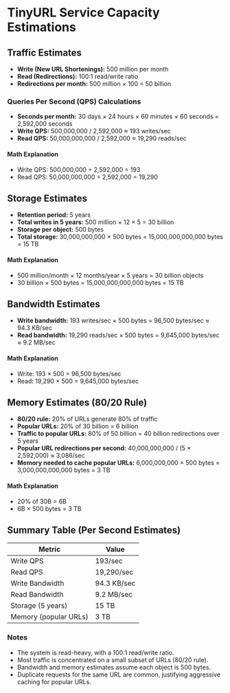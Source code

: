 # TinyURL Service Capacity Estimations

## Traffic Estimates
- **Write (New URL Shortenings):** 500 million per month
- **Read (Redirections):** 100:1 read/write ratio
- **Redirections per month:** 500 million × 100 = 50 billion

### Queries Per Second (QPS) Calculations
- **Seconds per month:** 30 days × 24 hours × 60 minutes × 60 seconds = 2,592,000 seconds
- **Write QPS:** 500,000,000 / 2,592,000 ≈ 193 writes/sec
- **Read QPS:** 50,000,000,000 / 2,592,000 ≈ 19,290 reads/sec

#### Math Explanation
- Write QPS: 500,000,000 ÷ 2,592,000 = 193
- Read QPS: 50,000,000,000 ÷ 2,592,000 = 19,290

## Storage Estimates
- **Retention period:** 5 years
- **Total writes in 5 years:** 500 million × 12 × 5 = 30 billion
- **Storage per object:** 500 bytes
- **Total storage:** 30,000,000,000 × 500 bytes = 15,000,000,000,000 bytes = 15 TB

#### Math Explanation
- 500 million/month × 12 months/year × 5 years = 30 billion objects
- 30 billion × 500 bytes = 15,000,000,000,000 bytes = 15 TB

## Bandwidth Estimates
- **Write bandwidth:** 193 writes/sec × 500 bytes = 96,500 bytes/sec ≈ 94.3 KB/sec
- **Read bandwidth:** 19,290 reads/sec × 500 bytes = 9,645,000 bytes/sec ≈ 9.2 MB/sec

#### Math Explanation
- Write: 193 × 500 = 96,500 bytes/sec
- Read: 19,290 × 500 = 9,645,000 bytes/sec

## Memory Estimates (80/20 Rule)
- **80/20 rule:** 20% of URLs generate 80% of traffic
- **Popular URLs:** 20% of 30 billion = 6 billion
- **Traffic to popular URLs:** 80% of 50 billion = 40 billion redirections over 5 years
- **Popular URL redirections per second:** 40,000,000,000 / (5 × 2,592,000) ≈ 3,086/sec
- **Memory needed to cache popular URLs:** 6,000,000,000 × 500 bytes = 3,000,000,000,000 bytes = 3 TB

#### Math Explanation
- 20% of 30B = 6B
- 6B × 500 bytes = 3 TB

## Summary Table (Per Second Estimates)
| Metric                | Value                |
|-----------------------|---------------------|
| Write QPS             | 193/sec             |
| Read QPS              | 19,290/sec          |
| Write Bandwidth       | 94.3 KB/sec         |
| Read Bandwidth        | 9.2 MB/sec          |
| Storage (5 years)     | 15 TB               |
| Memory (popular URLs) | 3 TB                |

### Notes
- The system is read-heavy, with a 100:1 read/write ratio.
- Most traffic is concentrated on a small subset of URLs (80/20 rule).
- Bandwidth and memory estimates assume each object is 500 bytes.
- Duplicate requests for the same URL are common, justifying aggressive caching for popular URLs. 